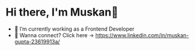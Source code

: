 # Hi there, I'm Muskan👋

- 🔭 I’m currently working as a Frontend Developer
- 🌱 Wanna connect? Click here -> https://www.linkedin.com/in/muskan-gupta-23619913a/
